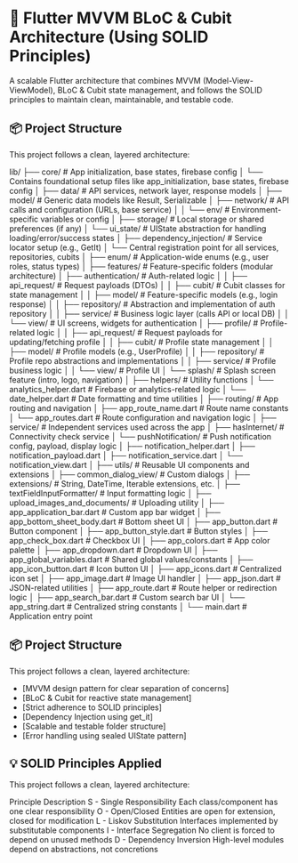 # 🚀 Flutter MVVM BLoC & Cubit Architecture (Using SOLID Principles)

A scalable Flutter architecture that combines MVVM (Model-View-ViewModel), BLoC & Cubit state management, and follows the SOLID principles to maintain clean, maintainable, and testable code.

## 📦 Project Structure

This project follows a clean, layered architecture:

lib/
├── core/                             # App initialization, base states, firebase config
│   └── Contains foundational setup files like app_initialization, base states, firebase config
│
├── data/                             # API services, network layer, response models
│   ├── model/                        # Generic data models like Result, Serializable
│   ├── network/                      # API calls and configuration (URLs, base service)
│   │   └── env/                      # Environment-specific variables or config
│   ├── storage/                      # Local storage or shared preferences (if any)
│   └── ui_state/                     # UIState abstraction for handling loading/error/success states
│
├── dependency_injection/            # Service locator setup (e.g., GetIt)
│   └── Central registration point for all services, repositories, cubits
│
├── enum/                             # Application-wide enums (e.g., user roles, status types)
│
├── features/                         # Feature-specific folders (modular architecture)
│   ├── authentication/              # Auth-related logic
│   │   ├── api_request/             # Request payloads (DTOs)
│   │   ├── cubit/                   # Cubit classes for state management
│   │   ├── model/                   # Feature-specific models (e.g., login response)
│   │   ├── repository/              # Abstraction and implementation of auth repository
│   │   ├── service/                 # Business logic layer (calls API or local DB)
│   │   └── view/                    # UI screens, widgets for authentication
│   ├── profile/                     # Profile-related logic
│   │   ├── api_request/             # Request payloads for updating/fetching profile
│   │   ├── cubit/                   # Profile state management
│   │   ├── model/                   # Profile models (e.g., UserProfile)
│   │   ├── repository/              # Profile repo abstractions and implementations
│   │   ├── service/                 # Profile business logic
│   │   └── view/                    # Profile UI
│   └── splash/                      # Splash screen feature (intro, logo, navigation)
│
├── helpers/                          # Utility functions
│   └── analytics_helper.dart        # Firebase or analytics-related logic
│   └── date_helper.dart             # Date formatting and time utilities
│
├── routing/                          # App routing and navigation
│   ├── app_route_name.dart          # Route name constants
│   └── app_routes.dart              # Route configuration and navigation logic
│
├── service/                          # Independent services used across the app
│   ├── hasInternet/                 # Connectivity check service
│   └── pushNotification/           # Push notification config, payload, display logic
│       ├── notification_helper.dart
│       ├── notification_payload.dart
│       ├── notification_service.dart
│       └── notification_view.dart
│
├── utils/                            # Reusable UI components and extensions
│   ├── common_dialog_view/         # Custom dialogs
│   ├── extensions/                 # String, DateTime, Iterable extensions, etc.
│   ├── textFieldInputFormatter/    # Input formatting logic
│   ├── upload_images_and_documents/ # Uploading utility
│   ├── app_application_bar.dart    # Custom app bar widget
│   ├── app_bottom_sheet_body.dart  # Bottom sheet UI
│   ├── app_button.dart             # Button component
│   ├── app_button_style.dart       # Button styles
│   ├── app_check_box.dart          # Checkbox UI
│   ├── app_colors.dart             # App color palette
│   ├── app_dropdown.dart           # Dropdown UI
│   ├── app_global_variables.dart   # Shared global values/constants
│   ├── app_icon_button.dart        # Icon button UI
│   ├── app_icons.dart              # Centralized icon set
│   ├── app_image.dart              # Image UI handler
│   ├── app_json.dart               # JSON-related utilities
│   ├── app_route.dart              # Route helper or redirection logic
│   ├── app_search_bar.dart         # Custom search bar UI
│   └── app_string.dart             # Centralized string constants
│
└── main.dart                         # Application entry point



## 📦 Project Structure

This project follows a clean, layered architecture:

- [MVVM design pattern for clear separation of concerns]
- [BLoC & Cubit for reactive state management]
- [Strict adherence to SOLID principles]
- [Dependency Injection using get_it]
- [Scalable and testable folder structure]
- [Error handling using sealed UIState pattern]



## 💡 SOLID Principles Applied

This project follows a clean, layered architecture:

Principle	                      Description
S - Single Responsibility	      Each class/component has one clear responsibility
O - Open/Closed	                  Entities are open for extension, closed for modification
L - Liskov Substitution	          Interfaces implemented by substitutable components
I - Interface Segregation	      No client is forced to depend on unused methods
D - Dependency Inversion	      High-level modules depend on abstractions, not concretions



